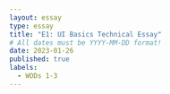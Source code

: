 ```yaml
---
layout: essay
type: essay
title: "E1: UI Basics Technical Essay"
# All dates must be YYYY-MM-DD format!
date: 2023-01-26
published: true
labels:
  - WODs 1-3
---
```

